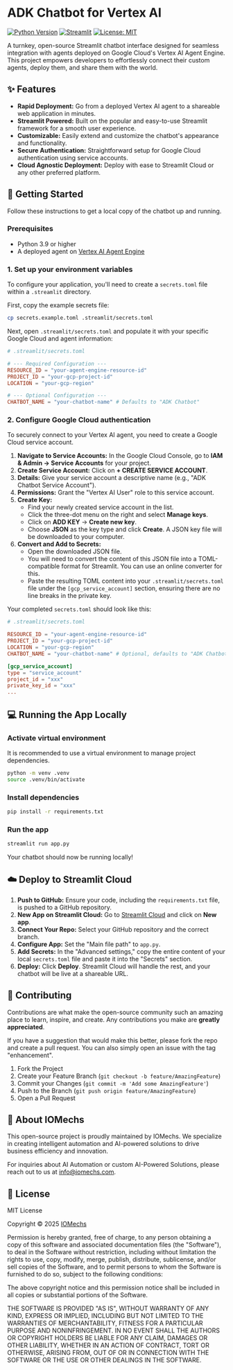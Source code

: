 
# ADK Chatbot for Vertex AI

[![Python Version](https://img.shields.io/badge/Python-3.9%2B-blue.svg)](https://www.python.org/downloads/)
[![Streamlit](https://img.shields.io/badge/Streamlit-1.46.0-red.svg)](https://www.streamlit.io/)
[![License: MIT](https://img.shields.io/badge/License-MIT-yellow.svg)](https://opensource.org/licenses/MIT)

A turnkey, open-source Streamlit chatbot interface designed for seamless integration with agents deployed on Google Cloud's Vertex AI Agent Engine. This project empowers developers to effortlessly connect their custom agents, deploy them, and share them with the world.

## ✨ Features

*   **Rapid Deployment:** Go from a deployed Vertex AI agent to a shareable web application in minutes.
*   **Streamlit Powered:** Built on the popular and easy-to-use Streamlit framework for a smooth user experience.
*   **Customizable:** Easily extend and customize the chatbot's appearance and functionality.
*   **Secure Authentication:** Straightforward setup for Google Cloud authentication using service accounts.
*   **Cloud Agnostic Deployment:** Deploy with ease to Streamlit Cloud or any other preferred platform.

## 🚀 Getting Started

Follow these instructions to get a local copy of the chatbot up and running.

### Prerequisites

*   Python 3.9 or higher
*   A deployed agent on [Vertex AI Agent Engine](https://cloud.google.com/vertex-ai/docs/agent-engine/overview)

### 1. Set up your environment variables

To configure your application, you'll need to create a `secrets.toml` file within a `.streamlit` directory.

First, copy the example secrets file:

```bash
cp secrets.example.toml .streamlit/secrets.toml
```

Next, open `.streamlit/secrets.toml` and populate it with your specific Google Cloud and agent information:

```toml
# .streamlit/secrets.toml

# --- Required Configuration ---
RESOURCE_ID = "your-agent-engine-resource-id"
PROJECT_ID = "your-gcp-project-id"
LOCATION = "your-gcp-region"

# --- Optional Configuration ---
CHATBOT_NAME = "your-chatbot-name" # Defaults to "ADK Chatbot"
```

### 2. Configure Google Cloud authentication

To securely connect to your Vertex AI agent, you need to create a Google Cloud service account.

1.  **Navigate to Service Accounts:** In the Google Cloud Console, go to **IAM & Admin → Service Accounts** for your project.
2.  **Create Service Account:** Click on **+ CREATE SERVICE ACCOUNT**.
3.  **Details:** Give your service account a descriptive name (e.g., "ADK Chatbot Service Account").
4.  **Permissions:** Grant the "Vertex AI User" role to this service account.
5.  **Create Key:**
    *   Find your newly created service account in the list.
    *   Click the three-dot menu on the right and select **Manage keys**.
    *   Click on **ADD KEY** → **Create new key**.
    *   Choose **JSON** as the key type and click **Create**. A JSON key file will be downloaded to your computer.
6.  **Convert and Add to Secrets:**
    *   Open the downloaded JSON file.
    *   You will need to convert the content of this JSON file into a TOML-compatible format for Streamlit. You can use an online converter for this.
    *   Paste the resulting TOML content into your `.streamlit/secrets.toml` file under the `[gcp_service_account]` section, ensuring there are no line breaks in the private key.

Your completed `secrets.toml` should look like this:

```toml
# .streamlit/secrets.toml

RESOURCE_ID = "your-agent-engine-resource-id"
PROJECT_ID = "your-gcp-project-id"
LOCATION = "your-gcp-region"
CHATBOT_NAME = "your-chatbot-name" # Optional, defaults to "ADK Chatbot"

[gcp_service_account]
type = "service_account"
project_id = "xxx"
private_key_id = "xxx"
...
```

## 💻 Running the App Locally

### Activate virtual environment

It is recommended to use a virtual environment to manage project dependencies.

```bash
python -m venv .venv
source .venv/bin/activate
```

### Install dependencies

```bash
pip install -r requirements.txt
```

### Run the app

```bash
streamlit run app.py
```

Your chatbot should now be running locally!

## ☁️ Deploy to Streamlit Cloud

1.  **Push to GitHub:** Ensure your code, including the `requirements.txt` file, is pushed to a GitHub repository.
2.  **New App on Streamlit Cloud:** Go to [Streamlit Cloud](https://streamlit.io/cloud) and click on **New app**.
3.  **Connect Your Repo:** Select your GitHub repository and the correct branch.
4.  **Configure App:** Set the "Main file path" to `app.py`.
5.  **Add Secrets:** In the "Advanced settings," copy the entire content of your local `secrets.toml` file and paste it into the "Secrets" section.
6.  **Deploy:** Click **Deploy**. Streamlit Cloud will handle the rest, and your chatbot will be live at a shareable URL.

## 🤝 Contributing

Contributions are what make the open-source community such an amazing place to learn, inspire, and create. Any contributions you make are **greatly appreciated**.

If you have a suggestion that would make this better, please fork the repo and create a pull request. You can also simply open an issue with the tag "enhancement".

1.  Fork the Project
2.  Create your Feature Branch (`git checkout -b feature/AmazingFeature`)
3.  Commit your Changes (`git commit -m 'Add some AmazingFeature'`)
4.  Push to the Branch (`git push origin feature/AmazingFeature`)
5.  Open a Pull Request

## 🏢 About IOMechs

This open-source project is proudly maintained by IOMechs. We specialize in creating intelligent automation and AI-powered solutions to drive business efficiency and innovation.

For inquiries about AI Automation or custom AI-Powered Solutions, please reach out to us at [info@iomechs.com](mailto:info@iomechs.com).

## 📄 License

MIT License

Copyright © 2025 [IOMechs](https://iomechs.com)

Permission is hereby granted, free of charge, to any person obtaining a copy
of this software and associated documentation files (the "Software"), to deal
in the Software without restriction, including without limitation the rights
to use, copy, modify, merge, publish, distribute, sublicense, and/or sell
copies of the Software, and to permit persons to whom the Software is
furnished to do so, subject to the following conditions:

The above copyright notice and this permission notice shall be included in all
copies or substantial portions of the Software.

THE SOFTWARE IS PROVIDED "AS IS", WITHOUT WARRANTY OF ANY KIND, EXPRESS OR
IMPLIED, INCLUDING BUT NOT LIMITED TO THE WARRANTIES OF MERCHANTABILITY,
FITNESS FOR A PARTICULAR PURPOSE AND NONINFRINGEMENT. IN NO EVENT SHALL THE
AUTHORS OR COPYRIGHT HOLDERS BE LIABLE FOR ANY CLAIM, DAMAGES OR OTHER
LIABILITY, WHETHER IN AN ACTION OF CONTRACT, TORT OR OTHERWISE, ARISING FROM,
OUT OF OR IN CONNECTION WITH THE SOFTWARE OR THE USE OR OTHER DEALINGS IN THE
SOFTWARE.